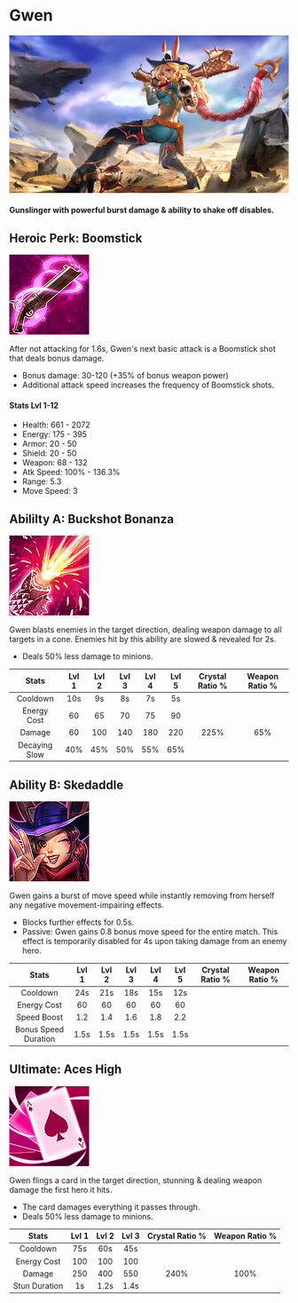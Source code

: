 # Gwen

![](../../.gitbook/assets/image%20%28165%29.png)

#### Gunslinger with powerful burst damage & ability to shake off disables.

## Heroic Perk: Boomstick

![Boomstick](../../.gitbook/assets/image%20%28354%29.png)

After not attacking for 1.6s, Gwen's next basic attack is a Boomstick shot that deals bonus damage.

* Bonus damage: 30-120 \(+35% of bonus weapon power\)
* Additional attack speed increases the frequency of Boomstick shots.

#### Stats Lvl 1-12

* Health: 661 - 2072
* Energy: 175 - 395
* Armor: 20 - 50
* Shield: 20 - 50
* Weapon: 68 - 132
* Atk Speed: 100% - 136.3%
* Range: 5.3
* Move Speed: 3

## Abililty A: Buckshot Bonanza

![Buckshot Bonanza](../../.gitbook/assets/image%20%28359%29.png)

Gwen blasts enemies in the target direction, dealing weapon damage to all targets in a cone. Enemies hit by this ability are slowed & revealed for 2s.

* Deals 50% less damage to minions.

| Stats | Lvl 1 | Lvl 2 | Lvl 3 | Lvl 4 | Lvl 5 | Crystal      Ratio % | Weapon     Ratio % |
| :---: | :---: | :---: | :---: | :---: | :---: | :---: | :---: |
| Cooldown | 10s | 9s | 8s | 7s | 5s |  |  |
| Energy       Cost | 60 | 65 | 70 | 75 | 90 |  |  |
| Damage | 60 | 100 | 140 | 180 | 220 | 225% | 65% |
| Decaying   Slow | 40% | 45% | 50% | 55% | 65% |  |  |

## Ability B: Skedaddle

![Skedaddle](../../.gitbook/assets/image%20%28278%29.png)

Gwen gains a burst of move speed while instantly removing from herself any negative movement-impairing effects.

* Blocks further effects for 0.5s.
* Passive: Gwen gains 0.8 bonus move speed for the entire match. This effect is temporarily disabled for 4s upon taking damage from an enemy hero.

| Stats | Lvl 1 | Lvl 2 | Lvl 3 | Lvl 4 | Lvl 5 | Crystal      Ratio % | Weapon     Ratio % |
| :---: | :---: | :---: | :---: | :---: | :---: | :---: | :---: |
| Cooldown | 24s | 21s | 18s | 15s | 12s |  |  |
| Energy       Cost | 60 | 60 | 60 | 60 | 60 |  |  |
| Speed        Boost | 1.2 | 1.4 | 1.6 | 1.8 | 2.2 |  |  |
| Bonus        Speed       Duration | 1.5s | 1.5s | 1.5s | 1.5s | 1.5s |  |  |

## Ultimate: Aces High

![Aces High](../../.gitbook/assets/image%20%28152%29.png)

Gwen flings a card in the target direction, stunning & dealing weapon damage the first hero it hits.

* The card damages everything it passes through.
* Deals 50% less damage to minions.

| Stats | Lvl 1 | Lvl 2 | Lvl 3 | Crystal Ratio % | Weapon Ratio % |
| :---: | :---: | :---: | :---: | :---: | :---: |
| Cooldown | 75s | 60s | 45s |  |  |
| Energy Cost | 100 | 100 | 100 |  |  |
| Damage | 250 | 400 | 550 | 240% | 100% |
| Stun Duration | 1s | 1.2s | 1.4s |  |  |

